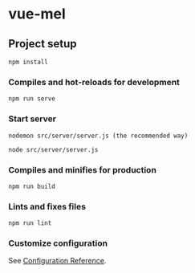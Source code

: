 # vue-mel

## Project setup

```
npm install
```

### Compiles and hot-reloads for development

```
npm run serve
```

### Start server

```
nodemon src/server/server.js (the recommended way)

node src/server/server.js
```

### Compiles and minifies for production

```
npm run build
```

### Lints and fixes files

```
npm run lint
```

### Customize configuration

See [Configuration Reference](https://cli.vuejs.org/config/).

